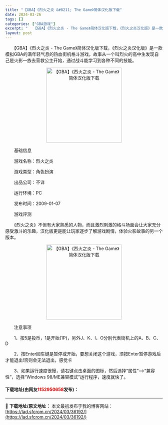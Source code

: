 ```yaml
---
title: "【GBA】《烈火之炎 &#8211; The Game》简体汉化版下载"
date: 2024-03-26
tags: []
categories: ["GBA游戏"]
excerpt: "　　【GBA】《烈火之炎 - The Game》简体汉化版下载，《烈火之炎汉化版》是一款模拟GBA的满年轻气息的热血街机格斗游戏，故事从一个叫烈火的高中生发现自己是火影一族去营救公主开始，通过战斗能学习到各种不同的技能。 　　基础信息 　　游戏名称：烈火之炎 　　游戏类型：角色扮演 　　出品公司：不&hellip;"
layout: post
---
```


 <p>　　【GBA】《烈火之炎 - The Game》简体汉化版下载，《烈火之炎汉化版》是一款模拟GBA的满年轻气息的热血街机格斗游戏，故事从一个叫烈火的高中生发现自己是火影一族去营救公主开始，通过战斗能学习到各种不同的技能。</p> <p align="center"><img align="" border="0" src="https://lad.sfcrom.cn/wp-content/uploads/2024/03/20240326_660264716b818.png" width="240" alt="【GBA】《烈火之炎 - The Game》简体汉化版下载" /></p> <p>　　基础信息</p> <p>　　游戏名称：烈火之炎</p> <p>　　游戏类型：角色扮演</p> <p>　　出品公司：不详</p> <p>　　运行环境：PC</p> <p>　　发布时间：2009-01-07</p> <p>　　游戏评测</p> <p>　　《烈火之炎》不但有大家熟悉的人物，而且激烈刺激的格斗场面会让大家充分感受激斗的乐趣，汉化版更是能让玩家逐步了解游戏剧情，体验火影故事的另一个版本。</p> <p align="center"><img align="" border="0" src="https://lad.sfcrom.cn/wp-content/uploads/2024/03/20240326_66026471c3b0c.png" width="240" alt="【GBA】《烈火之炎 - The Game》简体汉化版下载" /></p> <p>　　注意事项</p> <p>　　1、按5是投币，1是开始(1P)，另外J、K、I、O分别代表街机上的A、B、C、D</p> <p>　　2、按Enter回车键是暂停或开始，要想关闭这个游戏，须按Enter暂停游戏后才能退出!否则会无法退出，感觉卡</p> <p>　　3、如果运行速度很慢，请右键点击桌面的图标，然后选择&ldquo;属性&rdquo;--&gt;&ldquo;兼容性&rdquo;，选择&ldquo;Windows 98/ME兼容模式&rdquo;运行程序，速度就快了。</p> <p><h4>下载地址(由网友<font color="red">1152950658</font>发布)：</h4></p> 

---
📖 **下载地址/原文地址：** 本文最初发布于我的博客网站：[https://lad.sfcrom.cn/2024/03/36192/](https://lad.sfcrom.cn/2024/03/36192/)
